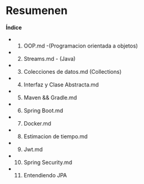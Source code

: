 # Resumenen

**Índice**

- 1. OOP.md -(Programacion orientada a objetos)
- 2. Streams.md - (Java)
- 3. Colecciones de datos.md (Collections)
- 4. Interfaz y Clase Abstracta.md
- 5. Maven && Gradle.md
- 6. Spring Boot.md
- 7. Docker.md
- 8. Estimacion de tiempo.md
- 9. Jwt.md
- 10. Spring Security.md
- 11. Entendiendo JPA
